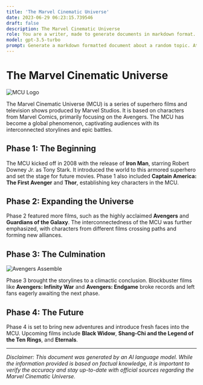 ```yaml
---
title: 'The Marvel Cinematic Universe'
date: 2023-06-29 06:23:15.739546
draft: false
description: The Marvel Cinematic Universe
role: You are a writer, made to generate documents in markdown format. It is very important that all of the documents you generate are in valid markdown format.
model: gpt-3.5-turbo
prompt: Generate a markdown formatted document about a random topic. At the bottom, include a disclaimer explaining that the document was generated by you. The first line of the document should be the title. Make sure that the entire document is in proper markdown format, using a mix of various tags to make the document visually appealing.
---
```


# The Marvel Cinematic Universe

![MCU Logo](https://www.marvel.com/corporate/marvelcomics.gif)

The Marvel Cinematic Universe (MCU) is a series of superhero films and television shows produced by Marvel Studios. It is based on characters from Marvel Comics, primarily focusing on the Avengers. The MCU has become a global phenomenon, captivating audiences with its interconnected storylines and epic battles.

## Phase 1: The Beginning

The MCU kicked off in 2008 with the release of **Iron Man**, starring Robert Downey Jr. as Tony Stark. It introduced the world to this armored superhero and set the stage for future movies. Phase 1 also included **Captain America: The First Avenger** and **Thor**, establishing key characters in the MCU.

## Phase 2: Expanding the Universe

Phase 2 featured more films, such as the highly acclaimed **Avengers** and **Guardians of the Galaxy**. The interconnectedness of the MCU was further emphasized, with characters from different films crossing paths and forming new alliances.

## Phase 3: The Culmination

![Avengers Assemble](https://www.marvel.com/corporate/marvelcomics.gif)

Phase 3 brought the storylines to a climactic conclusion. Blockbuster films like **Avengers: Infinity War** and **Avengers: Endgame** broke records and left fans eagerly awaiting the next phase.

## Phase 4: The Future

Phase 4 is set to bring new adventures and introduce fresh faces into the MCU. Upcoming films include **Black Widow**, **Shang-Chi and the Legend of the Ten Rings**, and **Eternals**.

---

*Disclaimer: This document was generated by an AI language model. While the information provided is based on factual knowledge, it is important to verify the accuracy and stay up-to-date with official sources regarding the Marvel Cinematic Universe.*